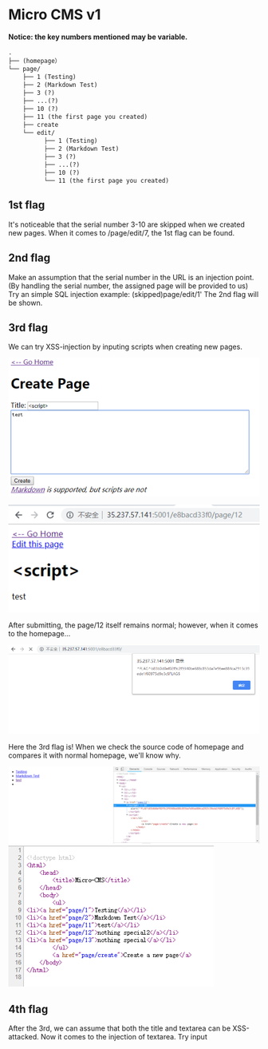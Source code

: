 # Micro CMS v1

<b>Notice: the key numbers mentioned may be variable.</b>

```
.
├── (homepage）
└── page/
    ├── 1 (Testing)
    ├── 2 (Markdown Test)
    ├── 3 (?)
    ├── ...(?)
    ├── 10 (?)
    ├── 11 (the first page you created)
    ├── create
    └── edit/
          ├── 1 (Testing)
          ├── 2 (Markdown Test)
          ├── 3 (?)
          ├── ...(?)
          ├── 10 (?)
          └── 11 (the first page you created)        
```
## 1st flag

It's noticeable that the serial number 3-10 are skipped when we created new pages.
When it comes to /page/edit/7, the 1st flag can be found.

## 2nd flag

Make an assumption that the serial number in the URL is an injection point. (By handling the serial number, the assigned page will be provided to us)
Try an simple SQL injection example:  (skipped)page/edit/1'
The 2nd flag will be shown.

## 3rd flag

We can try XSS-injection by inputing scripts when creating new pages.

![1-xss](img/1-XSS.png)

![2-xss](img/2-XSS.png)

After submitting, the page/12 itself remains normal; however, when it comes to the homepage...

![3-xss](img/3-XSS.png)

Here the 3rd flag is!
When we check the source code of homepage and compares it with normal homepage, we'll know why.

![4-xss](img/4-XSS.png)
![5-xss](img/5-normal.png)

## 4th flag

After the 3rd, we can assume that both the title and textarea can be XSS-attacked.
Now it comes to the injection of textarea.
Try input <script>(or anything include 'script') into the textarea, and you will get something like this:

![6-XSS](img/6-XSS.png)

Apparently the key word 'script' will be replaced with 'scrubbed'
However, '<' or '>' will not be replaced, so we just need to use another word, like this:
```
<img src='1' onclick='alert(1)'>
```
The 4th flag is in the source code.

![6-xss](img/7-XSS.png)
